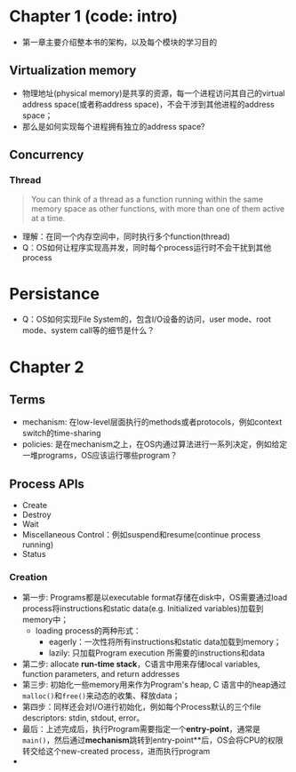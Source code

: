 # Chapter 1 (code: intro)
- 第一章主要介绍整本书的架构，以及每个模块的学习目的
## Virtualization memory 
- 物理地址(physical memory)是共享的资源，每一个进程访问其自己的virtual address space(或者称address space)，不会干涉到其他进程的address space；
- 那么是如何实现每个进程拥有独立的address space?
## Concurrency
### Thread
> You can think of a thread as a function running within the same memory space as other functions, with more than one of them active at a time.
- 理解：在同一个内存空间中，同时执行多个function(thread)
- Q：OS如何让程序实现高并发，同时每个process运行时不会干扰到其他process
# Persistance
- Q：OS如何实现File System的，包含I/O设备的访问，user mode、root mode、system call等的细节是什么？

# Chapter 2
## Terms 
- mechanism: 在low-level层面执行的methods或者protocols，例如context switch的time-sharing
- policies: 是在mechanism之上，在OS内通过算法进行一系列决定，例如给定一堆programs，OS应该运行哪些program？
## Process APIs
- Create
- Destroy
- Wait
- Miscellaneous Control：例如suspend和resume(continue process running)
- Status
### Creation 
- 第一步: Programs都是以executable format存储在disk中，OS需要通过load process将instructions和static data(e.g. Initialized variables)加载到memory中；
    - loading process的两种形式：
        - eagerly：一次性将所有instructions和static data加载到memory；
        - lazily: 只加载Program execution 所需要的instructions和data
- 第二步: allocate **run-time stack**，C语言中用来存储local
variables, function parameters, and return addresses
- 第三步: 初始化一些memory用来作为Program's heap, C 语言中的heap通过`malloc()`和`free()`来动态的收集、释放data；
- 第四步：同样还会对I/O进行初始化，例如每个Process默认的三个file descriptors: stdin, stdout, error。
- 最后：上述完成后，执行Program需要指定一个**entry-point**，通常是`main()`，然后通过**mechanism**跳转到entry-point**后，OS会将CPU的权限转交给这个new-created process，进而执行program
- 